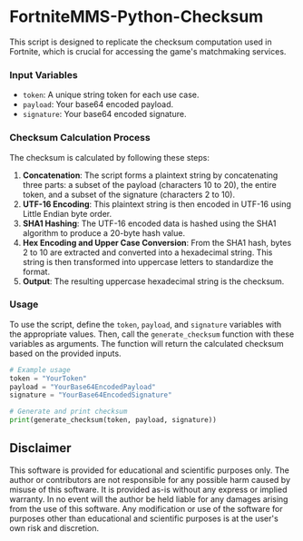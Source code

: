 # FortniteMMS-Python-Checksum

This script is designed to replicate the checksum computation used in Fortnite, which is crucial for accessing the game's matchmaking services.

### Input Variables

- `token`: A unique string token for each use case.
- `payload`: Your base64 encoded payload.
- `signature`: Your base64 encoded signature.

### Checksum Calculation Process

The checksum is calculated by following these steps:

1. **Concatenation**: The script forms a plaintext string by concatenating three parts: a subset of the payload (characters 10 to 20), the entire token, and a subset of the signature (characters 2 to 10).
2. **UTF-16 Encoding**: This plaintext string is then encoded in UTF-16 using Little Endian byte order.
3. **SHA1 Hashing**: The UTF-16 encoded data is hashed using the SHA1 algorithm to produce a 20-byte hash value.
4. **Hex Encoding and Upper Case Conversion**: From the SHA1 hash, bytes 2 to 10 are extracted and converted into a hexadecimal string. This string is then transformed into uppercase letters to standardize the format.
5. **Output**: The resulting uppercase hexadecimal string is the checksum.

### Usage

To use the script, define the `token`, `payload`, and `signature` variables with the appropriate values. Then, call the `generate_checksum` function with these variables as arguments. The function will return the calculated checksum based on the provided inputs.

```python
# Example usage
token = "YourToken"
payload = "YourBase64EncodedPayload"
signature = "YourBase64EncodedSignature"

# Generate and print checksum
print(generate_checksum(token, payload, signature))
```
## Disclaimer

This software is provided for educational and scientific purposes only. The author or contributors are not responsible for any possible harm caused by misuse of this software. It is provided as-is without any express or implied warranty. In no event will the author be held liable for any damages arising from the use of this software. Any modification or use of the software for purposes other than educational and scientific purposes is at the user's own risk and discretion.